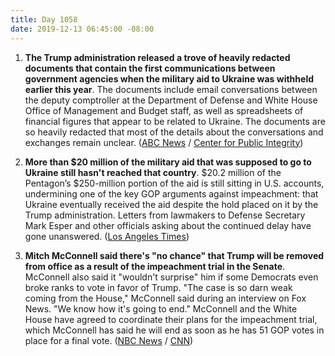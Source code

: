 ```yaml
---
title: Day 1058
date: 2019-12-13 06:45:00 -08:00
---
```


1. **The Trump administration released a trove of heavily redacted documents that contain the first communications between government agencies when the military aid to Ukraine was withheld earlier this year**. The documents include email conversations between the deputy comptroller at the Department of Defense and White House Office of Management and Budget staff, as well as spreadsheets of financial figures that appear to be related to Ukraine. The documents are so heavily redacted that most of the details about the conversations and exchanges remain unclear. ([ABC News](https://abcnews.go.com/Politics/heavily-redacted-communications-withholding-ukraine-aid-released-trump/story?id=67669236) / [Center for Public Integrity](https://publicintegrity.org/national-security/ukraine-documents-dod-omb-foia/))

2. **More than $20 million of the military aid that was supposed to go to Ukraine still hasn't reached that country**. $20.2 million of the Pentagon’s $250-million portion of the aid is still sitting in U.S. accounts, undermining one of the key GOP arguments against impeachment: that Ukraine eventually received the aid despite the hold placed on it by the Trump administration. Letters from lawmakers to Defense Secretary Mark Esper and other officials asking about the continued delay have gone unanswered. ([Los Angeles Times](https://www.latimes.com/politics/story/2019-12-12/millions-in-military-aid-at-center-of-impeachment-hasnt-reached-ukraine))

3. **Mitch McConnell said there's "no chance" that Trump will be removed from office as a result of the impeachment trial in the Senate**. McConnell also said it "wouldn't surprise" him if some Democrats even broke ranks to vote in favor of Trump. "The case is so darn weak coming from the House," McConnell said during an interview on Fox News. "We know how it's going to end." McConnell and the White House have agreed to coordinate their plans for the impeachment trial, which McConnell has said he will end as soon as he has 51 GOP votes in place for a final vote. ([NBC News](https://www.nbcnews.com/politics/trump-impeachment-inquiry/mcconnell-there-s-no-chance-trump-removed-office-n1101286) / [CNN](https://www.cnn.com/2019/12/12/politics/senate-impeachment-trial-mitch-mcconnell-white-house/index.html))
